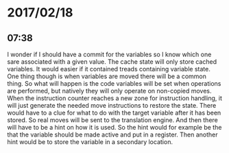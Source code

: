# 2017/02/18

## 07:38

I wonder if I should have a commit for the variables so I know which one sare
associated with a given value. The cache state will only store cached
variables. It would easier if it contained treads containing variable state.
One thing though is when variables are moved there will be a common thing. So
what will happen is the code variables will be set when operations are
performed, but natively they will only operate on non-copied moves. When the
instruction counter reaches a new zone for instruction handling, it will just
generate the needed move instructions to restore the state. There would have
to a clue for what to do with the target variable after it has been stored. So
real moves will be sent to the translation engine. And then there will have to
be a hint on how it is used. So the hint would for example be the that the
variable should be made active and put in a register. Then another hint would
be to store the variable in a secondary location.
